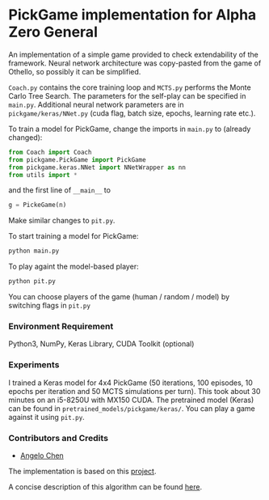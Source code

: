 # PickGame implementation for Alpha Zero General

An implementation of a simple game provided to check extendability of the framework. Neural network architecture was copy-pasted from the game of Othello, so possibly it can be simplified. 

```Coach.py``` contains the core training loop and ```MCTS.py``` performs the Monte Carlo Tree Search. The parameters for the self-play can be specified in ```main.py```. Additional neural network parameters are in ```pickgame/keras/NNet.py``` (cuda flag, batch size, epochs, learning rate etc.). 


To train a model for PickGame, change the imports in ```main.py``` to (already changed):
```python
from Coach import Coach
from pickgame.PickGame import PickGame
from pickgame.keras.NNet import NNetWrapper as nn
from utils import *
 ```

and the first line of ```__main__``` to
```python
g = PickeGame(n)
```
 Make similar changes to ```pit.py```.

To start training a model for PickGame:
```bash
python main.py
```

To play againt the model-based player:
```bash
python pit.py
```

You can choose players of the game (human / random / model) by switching flags in ```pit.py```
### Environment Requirement
Python3, NumPy, Keras Library, CUDA Toolkit (optional)
### Experiments
I trained a Keras model for 4x4 PickGame (50 iterations, 100 episodes, 10 epochs per iteration and 50 MCTS simulations per turn). This took about 30 minutes on an i5-8250U with MX150 CUDA. The pretrained model (Keras) can be found in ```pretrained_models/pickgame/keras/```. You can play a game against it using ```pit.py```. 

### Contributors and Credits
* [Angelo Chen](https://github.com/AngeloChen14)

The implementation is based on this [project](https://github.com/suragnair/alpha-zero-general/).

A concise description of this algorithm can be found [here](https://github.com/suragnair/alpha-zero-general/raw/master/pretrained_models/writeup.pdf).
